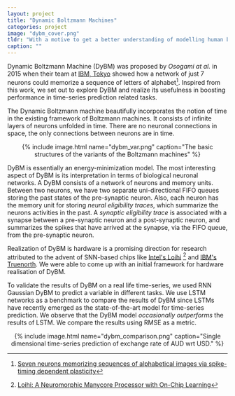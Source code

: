 ```yaml
---
layout: project
title: "Dynamic Boltzmann Machines"
categories: project
image: "dybm_cover.png"
tldr: "With a motive to get a better understanding of modelling human brain and explore its effectivity in in real-life problems, I worked on Dynamic Boltzmann Machines. Read to know more about our work."
caption: ""
---
```


Dynamic Boltzmann Machine (DyBM) was proposed by *Osogami at al.* in 2015 when their team at [IBM, Tokyo](https://www.ibm.com/blogs/research/category/ibmres-tokyo/) showed how a network of just 7 neurons could memorize a sequence of letters of alphabet[^1]. Inspired from this work, we set out to explore DyBM and realize its usefulness in boosting performance in time-series prediction related tasks.


The Dynamic Boltzmann machine beautifully incorporates the notion of time in the existing
framework of Boltzmann machines. It consists of infinite layers of neurons unfolded in time.
There are no neuronal connections in space, the only connections between neurons are in time.

<center>
{% include image.html name="dybm_var.png" caption="The basic structures of the variants of the Boltzmann machines" %}
</center>

DyBM is essentially an energy-minimization model. The most interesting aspect of DyBM is its interpretation in terms of biological neuronal networks. A DyBM consists of a network of neurons and memory units. Between two neurons, we have two separate uni-directional FIFO queues storing the past states of the pre-synaptic neuron. Also, each neuron has the memory unit for storing *neural eligibility traces*, which summarize the neurons activities in the past. A *synaptic eligibility trace* is associated with a synapse between a pre-synaptic neuron and a post-synaptic neuron, and summarizes the spikes that have arrived at the synapse, via the FIFO queue, from the pre-synaptic neuron. 

Realization of DyBM is hardware is a promising direction for research attributed to the advent of SNN-based chips like [Intel's Loihi](https://www.intel.in/content/www/in/en/research/neuromorphic-computing.html) [^2]  and [IBM's Truenorth](https://www.ibm.com/blogs/research/tag/truenorth/). We were able to come up with an initial framework for hardware realisation of DyBM.

To validate the results of DyBM on a real life time-series, we used RNN Gaussian DyBM to predict a
variable in different tasks. We use LSTM networks as a benchmark to compare the results of DyBM since LSTMs have recently emerged as the state-of-the-art model for time-series prediction. We observe that the DyBM model *occasionally outperforms* the results of LSTM. We compare the results using RMSE as a metric.

<center>
{% include image.html name="dybm_comparison.png" caption="Single dimensional time-series prediction of exchange rate of AUD wrt USD." %}
</center>

[^1]: [Seven neurons memorizing sequences of alphabetical images via spike-timing dependent plasticity](https://www.nature.com/articles/srep14149)

[^2]: [Loihi: A Neuromorphic Manycore Processor with On-Chip Learning](https://ieeexplore.ieee.org/document/8259423)
